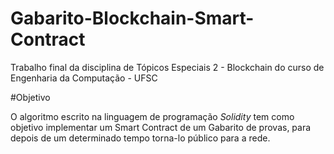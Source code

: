 # Gabarito-Blockchain-Smart-Contract

Trabalho final da disciplina de Tópicos Especiais 2 - Blockchain do curso de Engenharia da Computação - UFSC

#Objetivo

O algoritmo escrito na linguagem de programação *Solidity* tem como objetivo implementar um Smart Contract de um Gabarito de provas, para depois de um determinado tempo torna-lo público para a rede.

